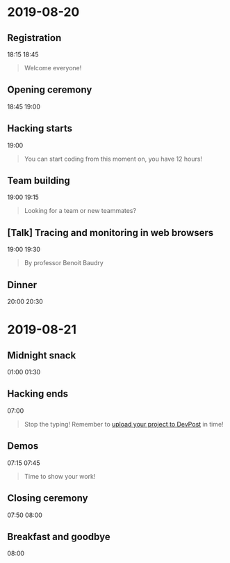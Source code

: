 # 2019-08-20

## Registration
18:15
18:45
> Welcome everyone!

## Opening ceremony
18:45
19:00
>

## Hacking starts
19:00
> You can start coding from this moment on, you have 12 hours!

## Team building
19:00
19:15
> Looking for a team or new teammates?

## [Talk] Tracing and monitoring in web browsers
19:00
19:30
> By professor Benoit Baudry

## Dinner
20:00
20:30
>

# 2019-08-21

## Midnight snack
01:00
01:30
>

## Hacking ends
07:00
> Stop the typing! Remember to [upload your project to DevPost](https://kthackint2019.devpost.com) in time!

## Demos
07:15
07:45
> Time to show your work!

## Closing ceremony
07:50
08:00
>

## Breakfast and goodbye
08:00
>
